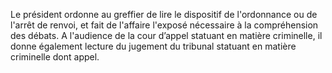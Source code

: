 Le président ordonne au greffier de lire le dispositif de l'ordonnance ou de l'arrêt de renvoi, et fait de l'affaire l'exposé nécessaire à la compréhension des débats.
A l'audience de la cour d’appel statuant en matière criminelle, il donne également lecture du jugement du tribunal statuant en matière criminelle dont appel.